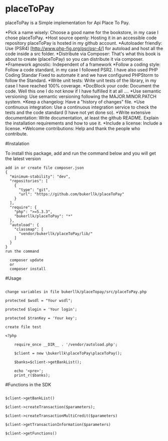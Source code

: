 # placeToPay

placeToPay is a Simple implementation for  Api Place To Pay.

*Pick a name wisely: Choose a good name for the bookstore, in my case I chose placeToPay.
*Host source openly: Hosting it in an accessible code repository placeToPay is hosted in my github account.
*Autoloader friendly: Use (PSR4) [http://www.php-fig.org/psr/psr-4/] for autoload and host all the code inside a src folder.
*Distribute via Composer: That's what this book is about to create (placeToPay) so you can distribute it via composer.
*Framework agnostic: Independent of a framework
*Follow a coding style: Follow a code standard, in my case I followed PSR2. I have also used PHP Coding Standar Fixed to automate it and we have configured PHPStorm to follow the Standard.
*Write unit tests: Write unit tests of the library, in my case I have reached 100% coverage.
*DocBlock your code: Document the code. Well this one I do not know if I have fulfilled it at all ....
*Use semantic versioning: Use semantic versioning following the MAJOR.MINOR.PATCH system.
*Keep a changelog: Have a "history of changes" file.
*Use continuous integration: Use a continuous integration service to check the tests and the code standard (I have not yet done so).
*Write extensive documentation: Write documentation, at least the github README. Explain the installation requirements and how to use it.
*Include a license: Include a license.
*Welcome contributions: Help and thank the people who contribute.

#Instalation

To install this package, add and run the command below and you will get the latest version
```
add in or create file composer.json
{
  "minimum-stability": "dev",
  "repositories": [
    {
      "type": "git",
      "url": "https://github.com/bukerllk/placeToPay"
    }
  ],
  "require": {
    "php": ">=5.3.3",
    "bukerllk/placeToPay": "*"
  },
  "autoload": {
    "classmap": [
      "vendor/bukerllk/placeToPay/lib/"
    ]
  }
}
run the command

  composer update
  or
  composer install

```
#Usage


```

change variables in file bukerllk/placeTopay/src/placeToPay.php

protected $wsdl = "Your wsdl";

protected $login = 'Your login';

protected $tranKey = 'Your key';

create file test

<?php

	require_once __DIR__ . '/vendor/autoload.php';

	$client = new \bukerllk\placeToPay\placeToPay();

	$banks=$client->getBankList();

	echo '<pre>';
	print_r($banks);

```
#Functions in the SDK

```

$client->getBankList()

$client->createTransaction($parameters);

$client->createTransactionMultiCredit($parameters)

$client->getTransactionInformation($parameters)

$client->getFunctions()


```







